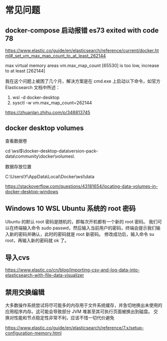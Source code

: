 # 常见问题

## docker-compose 启动报错 es73 exited with code 78

https://www.elastic.co/guide/en/elasticsearch/reference/current/docker.html#_set_vm_max_map_count_to_at_least_262144

max virtual memory areas vm.max_map_count [65530] is too low, increase to at least [262144]


我在这个问题上被困了几个月，解决方案是在 cmd.exe 上启动以下命令，如官方 Elasticsearch 文档中所述：

1) wsl -d docker-desktop
2) sysctl -w vm.max_map_count=262144

https://zhuanlan.zhihu.com/p/348813745


## docker desktop volumes

查看数据卷

cd \\wsl$\docker-desktop-data\version-pack-data\community\docker\volumes\

数据存放位置

C:\Users\Y\AppData\Local\Docker\wsl\data

https://stackoverflow.com/questions/43181654/locating-data-volumes-in-docker-desktop-windows


## Windows 10 WSL Ubuntu 系统的 root 密码

Ubuntu 的默认 root 密码是随机的，即每次开机都有一个新的 root 密码。
我们可以在终端输入命令 sudo passwd，然后输入当前用户的密码，终端会提示我们输入新的密码并确认，此时的密码就是 root 新密码。
修改成功后，输入命令 su root，再输入新的密码就 ok 了。


## 导入cvs

https://www.elastic.co/cn/blog/importing-csv-and-log-data-into-elasticsearch-with-file-data-visualizer


## 禁用交换编辑

大多数操作系统尝试将尽可能多的内存用于文件系统缓存，并急切地换出未使用的应用程序内存。这可能会导致部分 JVM 堆甚至其可执行页面被换出到磁盘。
交换对性能和节点稳定性非常不利，应该不惜一切代价避免

https://www.elastic.co/guide/en/elasticsearch/reference/7.x/setup-configuration-memory.html
